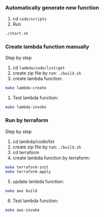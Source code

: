 ### Automatically generate new function
1. cd `code/scripts`
2. Run
```sh
./start.sh
```

### Create lambda function manually
Step by step
1. cd `lambda/code/list/get`
2. create zip file by run:
`./build.sh`
4. create lambda function:
```sh
make lambda-create
```
1. Test lambda function:
```sh
make lambda-invoke
```

### Run by terraform
Step by step
1. cd lambda/code/list
2. create zip file by run:
`./build.sh`
3. cd terraform
4. create lambda function by terraform:
```sh
make terraform-init
make terraform-apply
```
5. update lambda function:
```sh
make aws build
```
6. Test lambda function:
```sh
make aws-invoke
```
